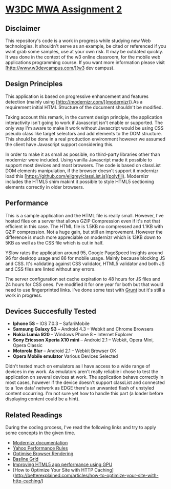 # [W3DC MWA Assignment 2](http://www.morphogenistes.org/olivier/w3c/mwa/assign2/)

## Disclaimer

This repository's code is a work in progress while studying new Web technologies. It shouldn't serve as an example, be cited or referenced if you want grab some samples, use at your own risk. It may be outdated quickly. It was done in the context of the w3 online classroom, for the mobile web applications programming course. If you want more information please visit [http://www.w3devcampus.com/](w3 dev campus).

## Design Principles

This application is based on progressive enhancement and features detection (mainly using [http://modernizr.com/](modernizr)).As a requirement initial HTML Structure of the document shouldn't be modified. 

Taking account this remark, in the current design principle, the application interactivity isn't going to work if Javascript isn't enable or supported. The only way I'm aware to make it work without Javascript would be using CSS pseudo class like target selectors and add elements to the DOM structure. This should be done in a real production environment however we assumed the client have Javascript support considering this.

In order to make it as small as possible, no third-party libraries other than modernizr were included. Using vanilla Javascript made it possible to support most devices and most browsers. The code is based on classList DOM elements manipulation, if the browser doesn't support it modernizr load this [https://github.com/eligrey/classList.js](polyfill). Modernizr includes the HTML5 shim makint it possible to style HTML5 sectioning elements correctly in older browsers.

## Performance

This is a sample application and the HTML file is really small. However, I've hosted files on a server that allows GZIP Compression even if it's not that efficient in this case. The HTML file is 1.5KB no compressed and 1.1KB with GZIP compression. Not a huge gain, but still an improvement. However the difference is much more appreciable on modernizr which is 13KB down to 5KB as well as the CSS file which is cut in half. 

YSlow rates the application around 95, Google PageSpeed Insights around 96 for desktop usage and 86 for mobile usage. Mainly because blocking JS and CSS. It's validating against CSS validator, HTML5 validator and both JS and CSS files are linted without any errors. 

The server configuration set cache expiration to 48 hours for JS files and 24 hours for CSS ones. I've modified it for one year for both but that would need to use fingerprinted links. I've done some test with [Grunt](http://gruntjs.com/) but it's still a work in progress.

## Devices Succesfully Tested

* **Iphone 5S** – IOS 7.0.3 – SafariMobile
* **Samsung Galaxy S3** – Android 4.3 – Webkit and Chrome Browsers
* **Nokia Lumia 920** – Windows Phone 8 – Internet Explorer
* **Sony Ericsson Xperia X10 mini** – Android 2.1 – Webkit, Opera Mini, Opera Classic
* **Motorola Blur** – Android 2.1 – Webkit Browser OK
* **Opera Mobile emulator** Various Devices Selected

Didn't tested much on emulators as I have access to a wide range of devices in my work. As emulators aren't really reliable i chose to test the application on several devices at work. The application behave correctly in most cases, however if the device doesn't support classList and connected to a 'low data' network as EDGE there's an unwanted flash of unstyled content occurring. I'm not sure yet how to handle this part (a loader before displaying content could be a hint).

## Related Readings

During the coding process, I've read the following links and try to apply some concepts in the given time. 

* [Modernizr documentation](http://modernizr.com/docs/)
* [Yahoo Performance Rules](http://developer.yahoo.com/performance/rules.html)
* [Optimise Browser Rendering](https://developers.google.com/speed/docs/best-practices/rendering)
* [Basline Grid](http://joshnh.com/2011/08/03/how-to-set-up-a-baseline-grid/)
* [Improving HTML5 app performance using GPU](http://www.urbaninsight.com/2013/01/04/improving-html5-app-performance-gpu-accelerated-css-transitions)
* [How to Optimize Your Site with HTTP Caching] (http://betterexplained.com/articles/how-to-optimize-your-site-with-http-caching/)
